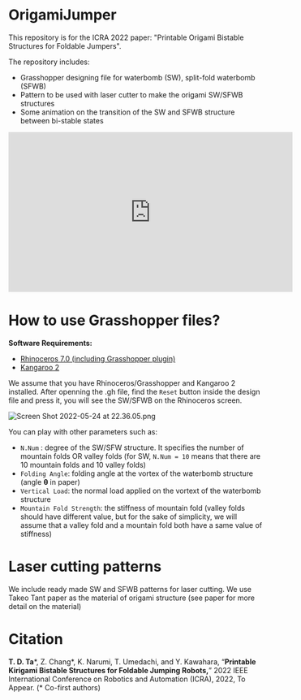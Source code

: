# OrigamiJumper

This repository is for the ICRA 2022 paper: "Printable Origami Bistable Structures for Foldable Jumpers".

The repository includes:

- Grasshopper designing file for waterbomb (SW), split-fold waterbomb (SFWB)
- Pattern to be used with laser cutter to make the origami SW/SFWB structures
- Some animation on the transition of the SW and SFWB structure between bi-stable states

<iframe width="560" height="315" src="https://www.youtube.com/embed/15y4ZFg5i5Y" title="YouTube video player" frameborder="0" allow="accelerometer; autoplay; clipboard-write; encrypted-media; gyroscope; picture-in-picture" allowfullscreen></iframe>

# How to use Grasshopper files?

**Software Requirements:**

- [Rhinoceros 7.0 (including Grasshopper plugin)](https://www.rhino3d.com)
- [Kangaroo 2](https://www.food4rhino.com/en/app/kangaroo-physics)

We assume that you have Rhinoceros/Grasshopper and Kangaroo 2 installed. After openning the .gh file, find the `Reset` button inside the design file and press it, you will see the SW/SFWB on the Rhinoceros screen.

![Screen Shot 2022-05-24 at 22.36.05.png](https://s3.us-west-2.amazonaws.com/secure.notion-static.com/a8a1abed-a659-4f82-8849-3c4db099664b/Screen_Shot_2022-05-24_at_22.36.05.png?X-Amz-Algorithm=AWS4-HMAC-SHA256&X-Amz-Content-Sha256=UNSIGNED-PAYLOAD&X-Amz-Credential=AKIAT73L2G45EIPT3X45%2F20220525%2Fus-west-2%2Fs3%2Faws4_request&X-Amz-Date=20220525T031712Z&X-Amz-Expires=86400&X-Amz-Signature=42a14392e259e342fdf1a7afeaa431304b73ecbe48eda2c4cf07f43a2f8c3100&X-Amz-SignedHeaders=host&response-content-disposition=filename%20%3D%22Screen%2520Shot%25202022-05-24%2520at%252022.36.05.png%22&x-id=GetObject)

You can play with other parameters such as:

- `N.Num` : degree of the SW/SFW structure. It specifies the number of mountain folds OR valley folds (for SW, `N.Num = 10` means that there are 10 mountain folds and 10 valley folds)
- `Folding Angle`: folding angle at the vortex of the waterbomb structure (angle **θ** in paper)
- `Vertical Load`: the normal load applied on the vortext of the waterbomb structure
- `Mountain Fold Strength`: the stiffness of mountain fold (valley folds should have different value, but for the sake of simplicity, we will assume that a valley fold and a mountain fold both have a same value of stiffness)

# Laser cutting patterns

We include ready made SW and SFWB patterns for laser cutting. We use Takeo Tant paper as the material of origami structure (see paper for more detail on the material)

# Citation

**T. D. Ta***, Z. Chang*, K. Narumi, T. Umedachi, and Y. Kawahara, “**Printable Kirigami Bistable Structures for Foldable Jumping Robots,**” 2022 IEEE International Conference on Robotics and Automation (ICRA), 2022, To Appear. (* Co-first authors)